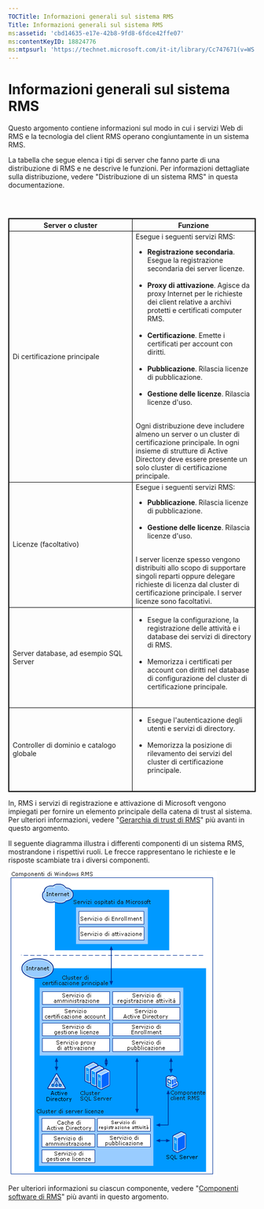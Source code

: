 ```yaml
---
TOCTitle: Informazioni generali sul sistema RMS
Title: Informazioni generali sul sistema RMS
ms:assetid: 'cbd14635-e17e-42b8-9fd8-6fdce42ffe07'
ms:contentKeyID: 18824776
ms:mtpsurl: 'https://technet.microsoft.com/it-it/library/Cc747671(v=WS.10)'
---
```


Informazioni generali sul sistema RMS
=====================================

Questo argomento contiene informazioni sul modo in cui i servizi Web di RMS e la tecnologia del client RMS operano congiuntamente in un sistema RMS.

La tabella che segue elenca i tipi di server che fanno parte di una distribuzione di RMS e ne descrive le funzioni. Per informazioni dettagliate sulla distribuzione, vedere "Distribuzione di un sistema RMS" in questa documentazione.

###  

 
<table style="border:1px solid black;">
<colgroup>
<col width="50%" />
<col width="50%" />
</colgroup>
<thead>
<tr class="header">
<th style="border:1px solid black;" >Server o cluster</th>
<th style="border:1px solid black;" >Funzione</th>
</tr>
</thead>
<tbody>
<tr class="odd">
<td style="border:1px solid black;">Di certificazione principale</td>
<td style="border:1px solid black;">Esegue i seguenti servizi RMS:
<ul>
<li><strong>Registrazione secondaria</strong>. Esegue la registrazione secondaria dei server licenze.<br />
<br />
</li>
<li><strong>Proxy di attivazione</strong>. Agisce da proxy Internet per le richieste dei client relative a archivi protetti e certificati computer RMS.<br />
<br />
</li>
<li><strong>Certificazione</strong>. Emette i certificati per account con diritti.<br />
<br />
</li>
<li><strong>Pubblicazione</strong>. Rilascia licenze di pubblicazione.<br />
<br />
</li>
<li><strong>Gestione delle licenze</strong>. Rilascia licenze d'uso.<br />
<br />
</li>
</ul>
Ogni distribuzione deve includere almeno un server o un cluster di certificazione principale. In ogni insieme di strutture di Active Directory deve essere presente un solo cluster di certificazione principale.</td>
</tr>
<tr class="even">
<td style="border:1px solid black;">Licenze (facoltativo)</td>
<td style="border:1px solid black;">Esegue i seguenti servizi RMS:
<ul>
<li><strong>Pubblicazione</strong>. Rilascia licenze di pubblicazione.<br />
<br />
</li>
<li><strong>Gestione delle licenze</strong>. Rilascia licenze d'uso.<br />
<br />
</li>
</ul>
I server licenze spesso vengono distribuiti allo scopo di supportare singoli reparti oppure delegare richieste di licenza dal cluster di certificazione principale. I server licenze sono facoltativi.</td>
</tr>
<tr class="odd">
<td style="border:1px solid black;">Server database, ad esempio SQL Server</td>
<td style="border:1px solid black;"><ul>
<li>Esegue la configurazione, la registrazione delle attività e i database dei servizi di directory di RMS.<br />
<br />
</li>
<li>Memorizza i certificati per account con diritti nel database di configurazione del cluster di certificazione principale.<br />
<br />
</li>
</ul></td>
</tr>
<tr class="even">
<td style="border:1px solid black;">Controller di dominio e catalogo globale</td>
<td style="border:1px solid black;"><ul>
<li>Esegue l'autenticazione degli utenti e servizi di directory.<br />
<br />
</li>
<li>Memorizza la posizione di rilevamento dei servizi del cluster di certificazione principale.<br />
<br />
</li>
</ul></td>
</tr>
</tbody>
</table>
 

In, RMS i servizi di registrazione e attivazione di Microsoft vengono impiegati per fornire un elemento principale della catena di trust al sistema. Per ulteriori informazioni, vedere "[Gerarchia di trust di RMS](https://technet.microsoft.com/2d44182f-a653-4383-aba1-dade53f7cf9a)" più avanti in questo argomento.

Il seguente diagramma illustra i differenti componenti di un sistema RMS, mostrandone i rispettivi ruoli. Le frecce rappresentano le richieste e le risposte scambiate tra i diversi componenti.

![](images/Cc747671.29138741-d45c-459b-8ead-b9bc3f708dd5(WS.10).gif)

Per ulteriori informazioni su ciascun componente, vedere "[Componenti software di RMS](https://technet.microsoft.com/e38a840e-f390-48fd-8354-50108a64f5ca)" più avanti in questo argomento.
